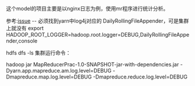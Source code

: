 这个model的项目主要是以nginx日志为例，使用mr程序进行统计分析。


参考:[issue](https://github.com/yunzhangfang-di/Bigdata/issues/2)
-- 必须找到yarn中log4j对应的 DailyRollingFileAppender，可是集群上就没有
export HADOOP_ROOT_LOGGER=hadoop.root.logger=DEBUG,DailyRollingFileAppender,console

hdfs dfs -ls
集群运行命令：

hadoop jar MapReducerPrac-1.0-SNAPSHOT-jar-with-dependencies.jar -Dyarn.app.mapreduce.am.log.level=DEBUG -Dmapreduce.map.log.level=DEBUG -Dmapreduce.reduce.log.level=DEBUG